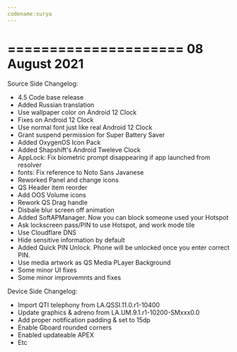 ```yaml
---
codename:surya
---
```


=====================
    08 August 2021
=====================
Source Side Changelog:
* 4.5 Code base release
* Added Russian translation
* Use wallpaper color on Android 12 Clock
* Fixes on Android 12 Clock
* Use normal font just like real Android 12 Clock
* Grant suspend permission for Super Battery Saver
* Added OxygenOS Icon Pack
* Added Shapshift's Android Tweleve Clock
* AppLock: Fix biometric prompt disappearing if app launched from resolver
* fonts: Fix reference to Noto Sans Javanese 
* Reworked Panel and change icons
* QS Header item reorder
* Add OOS Volume icons
* Rework QS Drag handle
* Disbale blur screen off animation
* Added SoftAPManager. Now you can block someone used your Hotspot
* Ask lockscreen pass/PIN to use Hotspot, and work mode tile
* Use Cloudflare DNS
* Hide sensitive information by default
* Added Quick PIN Unlock. Phone will be unlocked once you enter correct PIN.
* Use media artwork as QS Media PLayer Background
* Some minor UI fixes
* Some minor improvemnts and fixes

Device Side Changelog:
* Import QTI telephony from LA.QSSI.11.0.r1-10400
* Update graphics & adreno from LA.UM.9.1.r1-10200-SMxxx0.0
* Add proper notification padding & set to 15dp
* Enable Gboard rounded corners
* Enabled updateable APEX
* Etc
